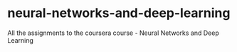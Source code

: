 # neural-networks-and-deep-learning
All the assignments to the coursera course - Neural Networks and Deep Learning
